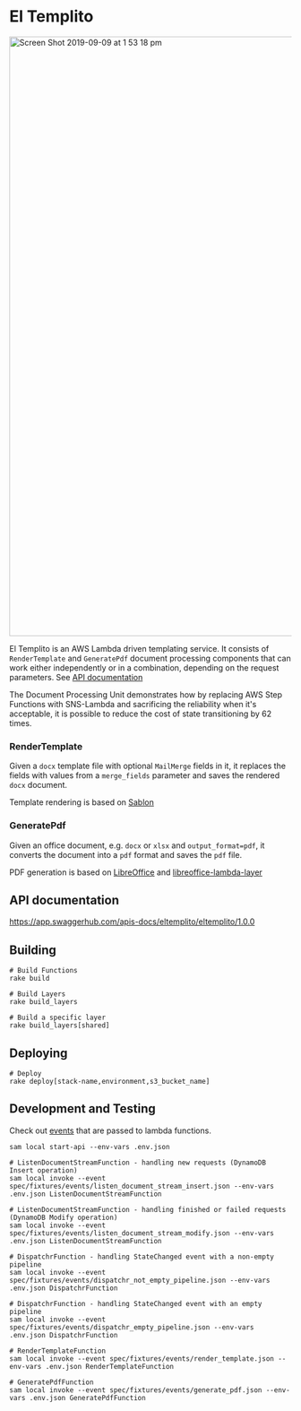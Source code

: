 # El Templito

<img width="1070" alt="Screen Shot 2019-09-09 at 1 53 18 pm" src="https://user-images.githubusercontent.com/2174682/64502382-3f333e00-d309-11e9-932e-7a1b4d77ffb2.png">

El Templito is an AWS Lambda driven templating service. It consists of `RenderTemplate` and `GeneratePdf` document processing components that can work either independently or in a combination, depending on the request parameters. See [API documentation](#api-documentation)

The Document Processing Unit demonstrates how by replacing AWS Step Functions with SNS-Lambda and sacrificing the reliability when it's acceptable, it is possible to reduce the cost of state transitioning by 62 times.

### RenderTemplate

Given a `docx` template file with optional `MailMerge` fields in it, it replaces the fields with values from a `merge_fields` parameter and saves the rendered `docx` document.

Template rendering is based on [Sablon](https://github.com/senny/sablon)

### GeneratePdf

Given an office document, e.g. `docx` or `xlsx` and `output_format=pdf`, it converts the document into a `pdf` format and saves the `pdf` file.

PDF generation is based on [LibreOffice](https://github.com/LibreOffice/core) and [libreoffice-lambda-layer](https://github.com/shelfio/libreoffice-lambda-layer)

## API documentation

https://app.swaggerhub.com/apis-docs/eltemplito/eltemplito/1.0.0

## Building

```
# Build Functions
rake build

# Build Layers
rake build_layers

# Build a specific layer
rake build_layers[shared]
```

## Deploying

```
# Deploy
rake deploy[stack-name,environment,s3_bucket_name]
```

## Development and Testing

Check out [events](https://github.com/andrba/eltemplito/tree/master/spec/fixtures/events) that are passed to lambda functions.

```
sam local start-api --env-vars .env.json

# ListenDocumentStreamFunction - handling new requests (DynamoDB Insert operation)
sam local invoke --event spec/fixtures/events/listen_document_stream_insert.json --env-vars .env.json ListenDocumentStreamFunction

# ListenDocumentStreamFunction - handling finished or failed requests (DynamoDB Modify operation)
sam local invoke --event spec/fixtures/events/listen_document_stream_modify.json --env-vars .env.json ListenDocumentStreamFunction

# DispatchrFunction - handling StateChanged event with a non-empty pipeline
sam local invoke --event spec/fixtures/events/dispatchr_not_empty_pipeline.json --env-vars .env.json DispatchrFunction

# DispatchrFunction - handling StateChanged event with an empty pipeline
sam local invoke --event spec/fixtures/events/dispatchr_empty_pipeline.json --env-vars .env.json DispatchrFunction

# RenderTemplateFunction
sam local invoke --event spec/fixtures/events/render_template.json --env-vars .env.json RenderTemplateFunction

# GeneratePdfFunction
sam local invoke --event spec/fixtures/events/generate_pdf.json --env-vars .env.json GeneratePdfFunction
```
